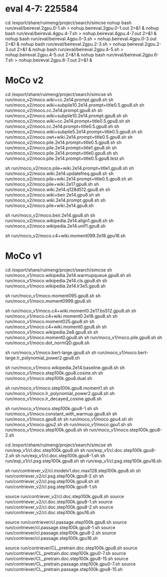 # eval 4-7: 225584
cd /export/share/ruimeng/project/search/simcse
nohup bash run/eval/beireval.2gpu.0-1.sh > nohup.beireval.2gpu.0-1.out 2>&1 &
nohup bash run/eval/beireval.4gpu.4-7.sh > nohup.beireval.4gpu.4-7.out 2>&1 &
nohup bash run/eval/beireval.4gpu.0-3.sh > nohup.beireval.4gpu.0-3.out 2>&1 &
nohup bash run/eval/beireval.2gpu.2-3.sh > nohup.beireval.2gpu.2-3.out 2>&1 &
nohup bash run/eval/beireval.2gpu.4-5.sh > nohup.beireval.2gpu.4-5.out 2>&1 &
nohup bash run/eval/beireval.2gpu.6-7.sh > nohup.beireval.2gpu.6-7.out 2>&1 &


# MoCo v2
cd /export/share/ruimeng/project/search/simcse
sh run/moco_v2/moco.wiki+cc.2e14.prompt.gpu8.sh
sh run/moco_v2/moco.wiki+subpile10.2e14.prompt+title0.5.gpu8.sh
sh run/moco_v2/moco.cc.2e14.prompt.gpu8.sh
sh run/moco_v2/moco.wiki+subpile10.2e14.prompt.gpu8.sh
sh run/moco_v2/moco.wiki+cc.2e14.prompt+title0.5.gpu8.sh
sh run/moco_v2/moco.cc.2e14.prompt+title0.5.gpu8.sh
sh run/moco_v2/moco.wiki+subpile5.2e14.prompt+title0.5.gpu8.sh
sh run/moco_v2/moco.owt+wiki.2e14.prompt+title0.5.gpu8.sh
sh run/moco_v2/moco.pile.2e14.prompt+title0.5.gpu8.sh
sh run/moco_v2/moco.pile.2e14.prompt+title1.gpu8.sh
sh run/moco_v2/moco.pile.2e14.prompt+title0.gpu8.sh
sh run/moco_v2/moco.pile.2e14.prompt+title0.5.gpu8.test.sh

sh run/moco_v2/moco.pile+wiki.2e14.prompt+title1.gpu8.sh
sh run/moco_v2/moco.wiki.2e14.updatefreq.gpu8.sh
sh run/moco_v2/moco.pile+wiki.2e14.prompt+title0.5.gpu8.sh
sh run/moco_v2/moco.pile+wiki.2e17.gpu8.sh
sh run/moco_v2/moco.wiki.2e14.q128d512.gpu8.sh
sh run/moco_v2/moco.wiki+beir.2e14.gpu8.sh
sh run/moco_v2/moco.wiki.2e14.prompt.gpu8.sh
sh run/moco_v2/moco.pile+wiki.2e14.gpu8.sh

sh run/moco_v2/moco.beir.2e14.gpu8.sh
sh run/moco_v2/moco.wikipedia.2e14.align1.gpu8.sh
sh run/moco_v2/moco.wikipedia.2e14.unif1.gpu8.sh


sh run/moco_v2/moco.c4+wiki.moment099.2e18.gpu16.sh

# MoCo v1
cd /export/share/ruimeng/project/search/simcse
sh run/moco_v1/moco.wikipedia.2e14.warmupqueue.gpu8.sh
sh run/moco_v1/moco.wikipedia.2e14.cls.gpu8.sh
sh run/moco_v1/moco.wikipedia.2e14.lr3e5.gpu8.sh

sh run/moco_v1/moco.moment095.gpu8.sh
sh run/moco_v1/moco.moment0999.gpu8.sh

sh run/moco_v1/moco.c4+wiki.moment0.2e17.bs512.gpu8.sh
sh run/moco_v1/moco.c4+wiki.moment0.2e18.gpu8.sh
sh run/moco_v1/moco.moment025.gpu8.sh
sh run/moco_v1/moco.c4+wiki.moment0.gpu8.sh
sh run/moco_v1/moco.wikipedia.2e8.gpu8.sh
sh run/moco_v1/moco.moment0.gpu8.sh
sh run/moco_v1/moco.pile.gpu8.sh
sh run/moco_v1/moco.dot_normQD.gpu8.sh

sh run/moco_v1/moco.bert-large.gpu8.sh
sh run/moco_v1/moco.bert-large.lr_polynomial_power2.gpu8.sh


sh run/moco_v1/moco.wikipedia.2e14.baseline.gpu8.sh
sh run/moco_v1/moco.step100k.gpu8.cosine.sh
sh run/moco_v1/moco.step100k.gpu8.dual.sh

sh run/moco_v1/moco.step100k.gpu8.moment1.sh
sh run/moco_v1/moco.lr_polynomial_power2.gpu8.sh
sh run/moco_v1/moco.lr_decayed_cosine.gpu8.sh



sh run/moco_v1/moco.step100k.gpu8-1.sh
sh run/moco_v1/moco.constant_with_warmup.gpu8.sh
sh run/moco_v1/moco.gpu8.sh
sh run/moco_v1/moco.gpu4.sh
sh run/moco_v1/moco.gpu2.sh
sh run/moco_v1/moco.gpu1.sh
sh run/moco_v1/moco.step100k.gpu8.sh
sh run/moco_v1/moco.step100k.gpu8-2.sh


cd /export/share/ruimeng/project/search/simcse
sh run/exp_v1/cl.doc.step100k.gpu8.sh
sh run/exp_v1/cl.doc.step100k.gpu8-2.sh
sh run/exp_v1/cl.doc.step100k.gpu8-1.sh
sh run/exp_v1/cl.psg.step100k.gpu8.sh
sh run/exp_v1/cl.psg.step100k.gpu16.sh



sh run/contriever_v2/cl.modelv1.doc.max128.step100k.gpu8.sh
sh run/contriever_v2/cl.psg.step100k.gpu8-2.sh
sh run/contriever_v2/cl.psg.step100k.gpu8.sh
sh run/contriever_v2/cl.psg.step100k.gpu8-1.sh

source run/contriever_v2/cl.doc.step100k.gpu8.sh
source run/contriever_v2/cl.doc.step100k.gpu8-1.sh
source run/contriever_v2/cl.doc.step100k.gpu8-2.sh
source run/contriever_v2/cl.doc.step100k.gpu16.sh


source run/contriever/cl.passage.step100k.gpu8.sh
source run/contriever/cl.passage.step100k.gpu8-1.sh
source run/contriever/cl.passage.step100k.gpu8-2.sh
source run/contriever/cl.passage.step100k.gpu16.sh


source run/contriever/CL_pretrain.doc.step100k.gpu8.sh
source run/contriever/CL_pretrain.doc.step100k.gpu0-7.sh
source run/contriever/CL_pretrain.doc.step100k.gpu8-15.sh
source run/contriever/CL_pretrain.passage.step100k.gpu0-7.sh
source run/contriever/CL_pretrain.passage.step100k.gpu8-15.sh
